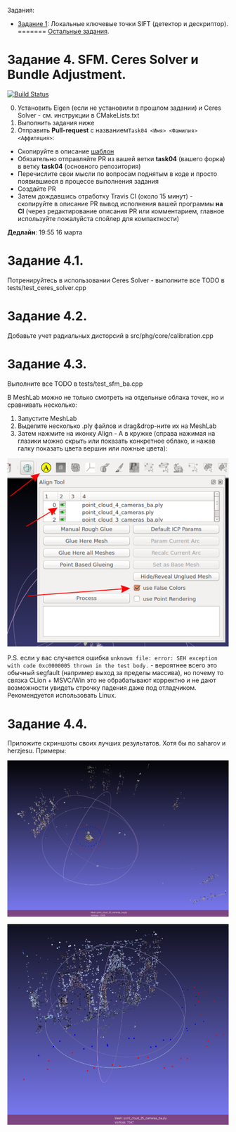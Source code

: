 Задания:

 - [Задание 1](https://github.com/PhotogrammetryCourse/PhotogrammetryTasks2021/tree/task01): Локальные ключевые точки SIFT (детектор и дескриптор).
=======
[Остальные задания](https://github.com/PhotogrammetryCourse/PhotogrammetryTasks2021/).

# Задание 4. SFM. Ceres Solver и Bundle Adjustment.

[![Build Status](https://travis-ci.com/PhotogrammetryCourse/PhotogrammetryTasks2021.svg?branch=task04)](https://travis-ci.com/PhotogrammetryCourse/PhotogrammetryTasks2021)

0. Установить Eigen (если не установили в прошлом задании) и  Ceres Solver - см. инструкции в CMakeLists.txt
1. Выполнить задания ниже
2. Отправить **Pull-request** с названием```Task04 <Имя> <Фамилия> <Аффиляция>```:

 - Скопируйте в описание [шаблон](https://raw.githubusercontent.com/PhotogrammetryCourse/PhotogrammetryTasks2021/task04/.github/pull_request_template.md)
 - Обязательно отправляйте PR из вашей ветки **task04** (вашего форка) в ветку **task04** (основного репозитория)
 - Перечислите свои мысли по вопросам поднятым в коде и просто появившиеся в процессе выполнения задания
 - Создайте PR
 - Затем дождавшись отработку Travis CI (около 15 минут) - скопируйте в описание PR вывод исполнения вашей программы **на CI** (через редактирование описания PR или комментарием, главное используйте пожалуйста спойлер для компактности)

**Дедлайн**: 19:55 16 марта

Задание 4.1.
=========

Потренируйтесь в использовании Ceres Solver - выполните все TODO в tests/test_ceres_solver.cpp

Задание 4.2.
=========

Добавьте учет радиальных дисторсий в src/phg/core/calibration.cpp

Задание 4.3.
=========

Выполните все TODO в tests/test_sfm_ba.cpp

В MeshLab можно не только смотреть на отдельные облака точек, но и сравнивать несколько:

1) Запустите MeshLab
2) Выделите несколько .ply файлов и drag&drop-ните их на MeshLab
3) Затем нажмите на иконку Align - A в кружке (справа нажимая на глазики можно скрыть или показать конкретное облако, и нажав галку показать цвета вершин или ложные цвета):

![MeshLab](/.github/screens/meshlab.png?raw=true)

P.S. если у вас случается ошибка ```unknown file: error: SEH exception with code 0xc0000005 thrown in the test body.``` - вероятнее всего это обычный segfault (например выход за пределы массива), но почему то связка CLion + MSVC/Win это не обрабатывают корректно и не дают возможности увидеть строчку падения даже под отладчиком. Рекомендуется использовать Linux.

Задание 4.4.
=========

Приложите скриншоты своих лучших результатов. Хотя бы по saharov и herzjesu. Примеры:

![saharov32](/.github/screens/saharov32.png?raw=true)

![herzjesu25](/.github/screens/herzjesu25.png?raw=true)
